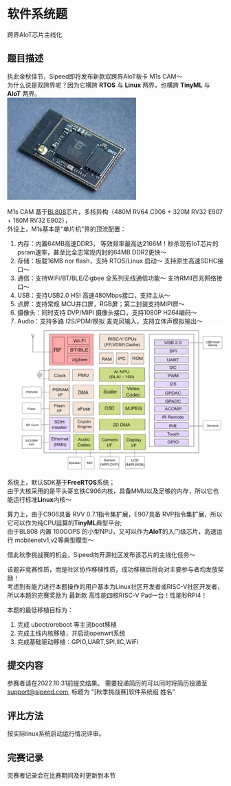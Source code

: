 # 软件系统题
跨界AIoT芯片主线化

## 题目描述   
执此金秋佳节，Sipeed即将发布新款双跨界AIoT板卡 M1s CAM～  
为什么说是双跨界呢？因为它横跨 **RTOS** 与 **Linux** 两界，也横跨 **TinyML** 与 **AIoT** 两界。   
<a href="assets/M1s.png"><img width=300 src="assets/M1s.png"/></a>

M1s CAM 基于[BL808](assets/BL808_DS_zh.pdf)芯片，多核异构（480M RV64 C906 + 320M RV32 E907 + 160M RV32 E902），  
外设上，M1s基本是"单片机"界的顶流配置：
1. 内存：内置64MB高速DDR3， 等效频率最高达2166M！秒杀现有IoT芯片的psram速率，甚至比全志常规内封的64MB DDR2更快～
2. 存储：板载16MB nor flash，支持 RTOS/Linux 启动～ 支持原生高速SDHC接口～
3. 通信：支持WiFi/BT/BLE/Zigbee 全系列无线通信功能～ 支持RMII百兆网络接口～
4. USB：支持USB2.0 HS! 高速480Mbps接口，支持主从～
5. 点屏：支持常规 MCU并口屏，RGB屏；第二封装支持MIPI屏～
6. 摄像头：同时支持 DVP/MIPI 摄像头接口，支持1080P H264编码～
7. Audio：支持多路 I2S/PDM/模拟 麦克风输入，支持立体声模拟输出～  
<a href="assets/bl808_blocks.png"><img width=600 src="assets/bl808_blocks.png"/></a>

系统上，默认SDK基于**FreeRTOS**系统；  
由于大核采用的是平头哥玄铁C906内核，具备MMU以及足够的内存，所以它也能运行标准**Linux**内核～ 

算力上，由于C906具备 RVV 0.7.1指令集扩展，E907具备 RVP指令集扩展，所以它可以作为纯CPU运算的**TinyML**典型平台;  
由于BL808 内置 100GOPS 的小型NPU，又可以作为**AIoT**的入门级芯片，高速运行 mobilenetv1,v2等典型模型～

借此秋季挑战赛的机会，Sipeed向开源社区发布该芯片的主线化任务～

该题非竞赛性质，而是社区协作移植性质，成功移植后将会对主要参与者均发放奖励！   
考虑到有能力进行本题操作的用户基本为Linux社区开发者或RISC-V社区开发者，  
所以本题的完赛奖励为 最新款 高性能四核RISC-V Pad一台！性能秒RPi4！

本题的最低移植目标为：
1. 完成 uboot/oreboot 等主流boot移植
2. 完成主线内核移植，并启动openwrt系统
3. 完成基础驱动移植：GPIO,UART,SPI,IIC,WiFi


## 提交内容
参赛者请在2022.10.31前提交结果。
需要投递简历的可以同时将简历投递至 support@sipeed.com, 标题为 "[秋季挑战赛]软件系统组 姓名"  

## 评比方法
按实际linux系统启动运行情况评审。

## 完赛记录
完赛者记录会在比赛期间及时更新到本节


